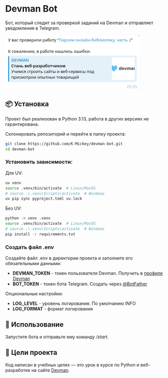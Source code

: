# Devman Bot
Бот, который следит за проверкой заданий на Devman и отправляет уведомления в Telegram.

![img.png](src/message_example.png)
## 📦 Установка
Проект был реализован в Python 3.13, работа в других версиях не гарантирована.

Склонировать репозиторий и перейти в папку проекта:
```bash
git clone https://github.com/K-Mickey/devman-bot.git
cd devman-bot
```

### Установить зависимости:
Для UV:
```bash
uv venv
source .venv/bin/activate  # Linux/MacOS
# source .\.venv\Scripts\activate  # Windows
uv pip sync pyproject.toml uv.lock
```

Без UV:
```bash
python -m venv .venv
source .venv/bin/activate  # Linux/MacOS
# source .\.venv\Scripts\activate  # Windows
pip install -r requirements.txt
```

### Создать файл .env
Создайте файл .env в директории проекта и заполните его обязательными данными:
- **DEVMAN_TOKEN** - токен пользователя Devman. Получить в [профиле Devman](https://dvmn.org/api/docs/)
- **BOT_TOKEN** - токен бота Telegram. Создать через [@BotFather](https://t.me/BotFather)

Опциональные настройки:
- **LOG_LEVEL** - уровень логирования. По умолчанию INFO
- **LOG_FORMAT** - формат логирования

## 🚀 Использование
Запустите бота и отправьте ему команду _/start_.

## 📄 Цели проекта
Код написан в учебных целях — это урок в курсе по Python и веб-разработке на сайте [Devman](https://dvmn.org/).